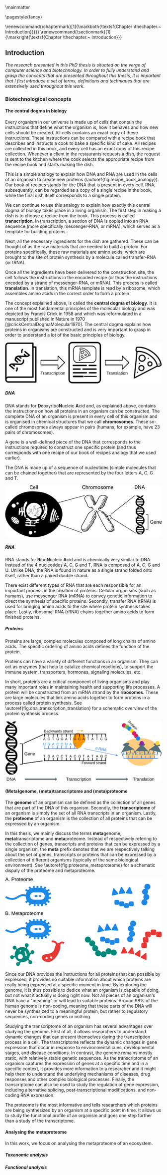 \mainmatter

\pagestyle{fancy}

\renewcommand{\chaptermark}[1]{\markboth{\textsf{Chapter \thechapter.~ Introduction}}{}}
\renewcommand{\sectionmark}[1]{\markright{\textsf{Chapter \thechapter.~ Introduction}}}

## Introduction
*The research presented in this PhD thesis is situated on the verge of computer science and biotechnology.
In order to fully understand and grasp the concepts that are presented throughout this thesis, it is important that I first introduce a set of terms, definitions and techniques that are extensively used throughout this work.*

### Biotechnological concepts

#### The central dogma in biology
Every organism in our universe is made up of cells that contain the instructions that define what the organism is, how it behaves and how new cells should be created.
All cells contains an exact copy of these instructions.
These instructions can be compared with a recipe book that describes and instructs a cook to bake a specific kind of cake.
All recipes are collected in this book, and every cell has an exact copy of this recipe collection.
Whenever a client in the restaurants requests a dish, the request is sent to the kitchen where the cook selects the appropriate recipe from the recipe book and starts making the dish.

This is a simple analogy to explain how DNA and RNA are used in the cells of an organism to create new proteins (\autoref{fig:recipe_book_analogy}).
Our book of recipes stands for the DNA that is present in every cell.
RNA, subsequently, can be regarded as a copy of a single recipe in the book, while the final dish itself corresponds to a single protein.

We can continue to use this analogy to explain how exactly this central dogma of biology takes place in a living organism.
The first step in making a dish is to choose a recipe from the book.
This process is called **transcription**.
In transcription, a section of DNA is copied into an RNA-sequence (more specifically messenger-RNA, or mRNA), which serves as a template for building proteins.

Next, all the necessary ingredients for the dish are gathered.
These can be thought of as the raw materials that are needed to build a protein.
For proteins specifically, these raw materials are amino acids, which are brought to the site of protein synthesis by a molecule called transfer-RNA (or tRNA).

Once all the ingredients have been delivered to the construction site, the cell follows the instructions in the encoded recipe (or thus the instructions encoded by a strand of messenger-RNA, or mRNA).
This process is called **translation**.
In translation, this mRNA template is read by a ribosome, which assembles amino acids in the correct order to form a protein.

The concept explained above, is called the **central dogma of biology**.
It is one of the most fundamental principles of the molecular biology and was depicted by Francis Crick in 1958 and which was reformulated in a manuscript published in Nature in 1970 [@crickCentralDogmaMolecular1970].
The central dogma explains how proteins in organisms are constructed and is very important to grasp in order to understand a lot of the basic principles of biology.

![The central dogma in biology can easily be explained with the recipe book analogy. The DNA corresponds to a recipe book that contains the recipe for every dish that can be made. A copy of a single recipe corresponds to the concept of RNA and a protein corresponds to a single protein that's been completely assembled. \label{fig:recipe_book_analogy}](resources/figures/chapter1_recipe_book.svg)

##### DNA
DNA stands for **D**eoxyribo**N**ucleic **A**cid and, as explained above, contains the instructions on how all proteins in an organism can be constructed.
The complete DNA of an organism is present in every cell of this organism and is organised in chemical structures that we call **chromosomes**.
These so-called chromosomes always appear in pairs (humans, for example, have 23 pairs of chromosomes).

A gene is a well-defined piece of the DNA that corresponds to the instructions required to construct one specific protein (and thus corresponds with one recipe of our book of recipes analogy that we used earlier).

The DNA is made up of a sequence of nucleotides (simple molecules that can be chained together) that are represented by the four letters A, C, G and T.

![Relation between a cell, chromosomes, genes and DNA. All chromosomes are collected in the cell nucleus. A chromosome is a structure that consists of DNA and the DNA consists of well-defined pieces that we refer to as genes. \label{fig:cell_chromosome_gene}](resources/figures/chapter1_cell_chromosome_gene.svg)

##### RNA
RNA stands for **R**ibo**N**ucleic **A**cid and is chemically very similar to DNA.
Instead of the 4 nucleotides A, C, G and T, RNA is composed of A, C, G and U.
Unlike DNA, the RNA is found in nature as a single strand folded onto itself, rather than a paired double strand.

There exist different types of RNA that are each responsible for an important process in the creation of proteins.
Cellular organisms (such as humans), use messenger RNA (mRNA) to convey genetic information to direct the synthesis of specific proteins.
Secondly, transfer RNA (tRNA) is used for bringing amino acids to the site where protein synthesis takes place.
Lastly, ribosomal RNA (rRNA) chains together amino acids to form finished proteins.

##### Proteins
Proteins are large, complex molecules composed of long chains of amino acids.
The specific ordering of amino acids defines the function of the protein.

Proteins can have a variety of different functions in an organism.
They can act as enzymes (that help to catalize chemical reactions), to support the immune system, transporters, hormones, signaling molecules, etc.

In short, proteins are a critical component of living organisms and play many important roles in maintaining health and supporting life processes.
A protein will be constructed from an mRNA strand by the **ribosomes**.
These are large molecules that link amino acids together to form proteins in a process called protein synthesis.
See \autoref{fig:dna_transcription_translation} for a schematic overview of the protein synthesis process.

![Schematic depiction of how information recorded in a gene is converted (or synthesized) into a protein. The DNA in a gene is first converted to mRNA (transcription). The mRNA will then be read in groups of 3 nucleotides at a time and matched with amino acids. The final sequence of amino acids constructed this way corresponds with a protein. \label{fig:dna_transcription_translation}](resources/figures/chapter1_dna_transcription_translation.svg)

#### (Meta)genome, (meta)transcriptome and (meta)proteome
The **genome** of an organism can be defined as the collection of all genes that are part of the DNA of this organism.
Secondly, the **transcriptome** of an organism is simply the set of all RNA transcripts in an organism.
Lastly, the **proteome** of an organism is the collection of all proteins that can be expressed by an organism.

In this thesis, we mainly discuss the terms **meta**genome, **meta**transcriptome and **meta**proteome.
Instead of respectively refering to the collection of genes, transcripts and proteins that can be expressed by a single organism, the **meta** prefix denotes that we are respectively talking about the set of genes, transcripts or proteins that can be expressed by a collection of different organisms (typically of the same biological environment).
See \autoref{fig:proteome_metaproteome} for a schematic dispaly of the proteome and metaproteome.

![Schematic display of the differences between the proteome and the metaproteome. The items on the left of this figure are organisms, the chains on the right represent different proteins. A) The proteome can be defined as the set of proteins that can be expressed by a single organism. B) The metaproteome then corresponds to the set of proteins that can be expressed by a collection of organisms. \label{fig:proteome_metaproteome}](resources/figures/chapter1_proteome_metaproteome.svg)

Since our DNA provides the instructions for all proteins that can possible by expressed, it provides no suitable information about which proteins are really being expressed at a specific moment in time.
By exploring the genome, it is thus possible to dedice what an organism is capable of doing, but not what it actually *is* doing right now.
Not all pieces of an organism's DNA have a "meaning" or will lead to suitable proteins.
Around 98% of the human genome is non-coding, meaning that these parts of the DNA will never be synthesized to a meaningful protein, but rather to regulatory sequences, non-coding genes or nothing.

Studying the transcriptome of an organism has several advantages over studying the genome.
First of all, it allows researchers to understand dynamic changes that can present themselves during the transcription process in a cell.
The transcriptome reflects the dynamic changes in gene expression that occur in response to environmental cues, developmental stages, and disease conditions.
In contrast, the genome remains mostly static, with relatively stable genetic sequences.
As the transcriptome of an organism captures the expression of genes at a specific time and in a specific context, it provides more information to a researcher and it might help them to understand the underlying mechanisms of diseases, drug responses and other complex biological processes.
Finally, the transcriptome can also be used to study the regulation of gene expression, including alternative splicing, post-transcriptional modifications, and non-coding RNA expression.

The proteome is the most informative and tells researchers which proteins are being synthesized by an organism at a specific point in time.
It allows us to study the functional profile of an organism and goes one step further than a study of the transcriptome.

#### Analysing the metaproteome
In this work, we focus on analysing the metaproteome of an ecosystem.

##### Taxonomic analysis

##### Functional analysis

